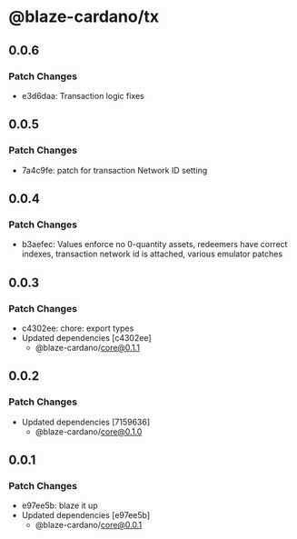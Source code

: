 # @blaze-cardano/tx

## 0.0.6

### Patch Changes

- e3d6daa: Transaction logic fixes

## 0.0.5

### Patch Changes

- 7a4c9fe: patch for transaction Network ID setting

## 0.0.4

### Patch Changes

- b3aefec: Values enforce no 0-quantity assets, redeemers have correct indexes, transaction network id is attached, various emulator patches

## 0.0.3

### Patch Changes

- c4302ee: chore: export types
- Updated dependencies [c4302ee]
  - @blaze-cardano/core@0.1.1

## 0.0.2

### Patch Changes

- Updated dependencies [7159636]
  - @blaze-cardano/core@0.1.0

## 0.0.1

### Patch Changes

- e97ee5b: blaze it up
- Updated dependencies [e97ee5b]
  - @blaze-cardano/core@0.0.1

